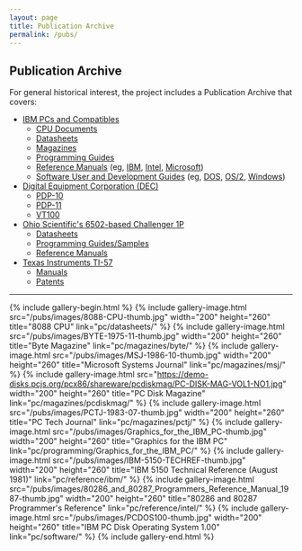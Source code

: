 ```yaml
---
layout: page
title: Publication Archive
permalink: /pubs/
---
```


Publication Archive
-------------------

For general historical interest, the project includes a Publication Archive that covers:

* [IBM PCs and Compatibles](pc/)
    * [CPU Documents](pc/reference/intel/)
    * [Datasheets](pc/datasheets/)
    * [Magazines](pc/magazines/)
    * [Programming Guides](pc/programming/)
    * [Reference Manuals](pc/reference/) (eg, [IBM](pc/reference/ibm/), [Intel](pc/reference/intel/), [Microsoft](pc/reference/microsoft/))
    * [Software User and Development Guides](pc/software/) (eg, [DOS](pc/software/dos/), [OS/2](pc/software/os2/), [Windows](pc/software/windows/))
* [Digital Equipment Corporation (DEC)](dec/)
    * [PDP-10](dec/pdp10/)
    * [PDP-11](dec/pdp11/)
    * [VT100](dec/vt100/)
* [Ohio Scientific's 6502-based Challenger 1P](c1p/)
    * [Datasheets](c1p/datasheets/)
    * [Programming Guides/Samples](c1p/programming/)
    * [Reference Manuals](c1p/techref/)
* [Texas Instruments TI-57](/devices/ti57/)
    * [Manuals](/devices/ti57/docs/)
    * [Patents](/devices/ti57/patents/)

---

{% include gallery-begin.html %}
{% include gallery-image.html src="/pubs/images/8088-CPU-thumb.jpg" width="200" height="260" title="8088 CPU" link="pc/datasheets/" %}
{% include gallery-image.html src="/pubs/images/BYTE-1975-11-thumb.jpg" width="200" height="260" title="Byte Magazine" link="pc/magazines/byte/" %}
{% include gallery-image.html src="/pubs/images/MSJ-1986-10-thumb.jpg" width="200" height="260" title="Microsoft Systems Journal" link="pc/magazines/msj/" %}
{% include gallery-image.html src="https://demo-disks.pcjs.org/pcx86/shareware/pcdiskmag/PC-DISK-MAG-VOL1-NO1.jpg" width="200" height="260" title="PC Disk Magazine" link="pc/magazines/pcdiskmag/" %}
{% include gallery-image.html src="/pubs/images/PCTJ-1983-07-thumb.jpg" width="200" height="260" title="PC Tech Journal" link="pc/magazines/pctj/" %}
{% include gallery-image.html src="/pubs/images/Graphics_for_the_IBM_PC-thumb.jpg" width="200" height="260" title="Graphics for the IBM PC" link="pc/programming/Graphics_for_the_IBM_PC/" %}
{% include gallery-image.html src="/pubs/images/IBM-5150-TECHREF-thumb.jpg" width="200" height="260" title="IBM 5150 Technical Reference (August 1981)" link="pc/reference/ibm/" %}
{% include gallery-image.html src="/pubs/images/80286_and_80287_Programmers_Reference_Manual_1987-thumb.jpg" width="200" height="260" title="80286 and 80287 Programmer's Reference" link="pc/reference/intel/" %}
{% include gallery-image.html src="/pubs/images/PCDOS100-thumb.jpg" width="200" height="260" title="IBM PC Disk Operating System 1.00" link="pc/software/" %}
{% include gallery-end.html %}
